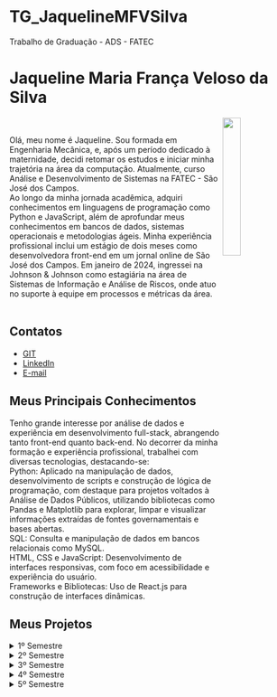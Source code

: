 # TG_JaquelineMFVSilva
Trabalho de Graduação - ADS - FATEC

# Jaqueline Maria França Veloso da Silva

<img align="right" src="https://github.com/user-attachments/assets/55a936c1-d4b6-4b36-8d37-3103cde53a18" width="25%" />
<p align="left" width="65%">
<br>
<div>
  <tr>
    <td width="70%" align="justify">
      Olá, meu nome é Jaqueline. Sou formada em Engenharia Mecânica, e, após um período dedicado à maternidade, decidi retomar os estudos e iniciar minha trajetória na área da computação. Atualmente, curso Análise e Desenvolvimento de Sistemas na FATEC - São José dos Campos.<br>
      Ao longo da minha jornada acadêmica, adquiri conhecimentos em linguagens de programação como Python e JavaScript, além de aprofundar meus conhecimentos em bancos de dados, sistemas operacionais e metodologias ágeis. Minha experiência profissional inclui um estágio de dois meses como desenvolvedora front-end em um jornal online de São José dos Campos. Em janeiro de 2024, ingressei na Johnson & Johnson como estagiária na área de Sistemas de Informação e Análise de Riscos, onde atuo no suporte à equipe em processos e métricas da área.
    </td>
   </div>
<br>

## Contatos 
* [GIT](https://github.com/jaquemfvs) 
* [LinkedIn](https://www.linkedin.com/in/jaqueline-maria-fran%C3%A7a-veloso-silva/) 
* [E-mail](mailto:jaque_fv@hotmail.com)

## Meus Principais Conhecimentos 
Tenho grande interesse por análise de dados e experiência em desenvolvimento full-stack, abrangendo tanto front-end quanto back-end. No decorrer da minha formação e experiência profissional, trabalhei com diversas tecnologias, destacando-se:<br>
Python: Aplicado na manipulação de dados, desenvolvimento de scripts e construção de lógica de programação, com destaque para projetos voltados à Análise de Dados Públicos, utilizando bibliotecas como Pandas e Matplotlib para explorar, limpar e visualizar informações extraídas de fontes governamentais e bases abertas.<br>
SQL: Consulta e manipulação de dados em bancos relacionais como MySQL.<br>
HTML, CSS e JavaScript: Desenvolvimento de interfaces responsivas, com foco em acessibilidade e experiência do usuário.<br>
Frameworks e Bibliotecas: Uso de React.js para construção de interfaces dinâmicas.<br>

## Meus Projetos
<details>
<summary>1º Semestre</summary>
</br>

**Data:** *1° Semestre de  2023*</br></br>
**Empresa:** *FATEC - São José dos Campos*</br>
- **Área de Atuação:** Empresa de Educação Remota.</br></br>

**Professores responsáveis:** *Antônio Egydio & Jean Carlos Costa* </br></br>
**Problema:** A organização enfrentava dificuldades na capacitação de seus colaboradores quanto à aplicação prática da metodologia ágil Scrum. Os treinamentos existentes eram teóricos e pouco interativos, resultando em baixo engajamento e dificuldade de replicar os métodos no dia a dia das equipes.</br>
**Desafio:** Desenvolver um sistema web para apresentar os processos e artefatos da metodologia ágil Scrum, oferecendo conceitos, fundamentos e exemplos práticos para facilitar a compreensão e replicação dos métodos pelos usuários. O sistema também inclui um formulário de avaliação parcial e final, permitindo a mensuração do aprendizado. Todo o conteúdo deve ser disponibilizado de forma indireta (conhecimento adquirido e repassado pelos desenvolvedores), e a documentação do projeto deve ser mantida no GitHub para garantir a rastreabilidade e fidelização do cliente.</br>
**Solução:** Criamos um site interativo para treinamento e disseminação da metodologia Scrum, permitindo que nosso cliente treine seus colaboradores na aplicação prática do framework ágil dentro da organização. A plataforma apresenta os conceitos essenciais do Scrum, estruturados com materiais didáticos e avaliações integradas para medir o progresso dos usuários.</br></br>

**GitHub:** [HEXABEES](https://github.com/HEXABEES/API-SCRUM)</br></br>

### Tecnologias Utilizadas

- **HTML5 & CSS**: Desenvolvimento de uma interface web responsiva e intuitiva para facilitar a navegação e usabilidade.
- **Python**: Implementação da lógica de negócios e processamento de dados, garantindo um backend robusto e eficiente.
- **Figma**: Design e prototipação da interface, criando layouts organizados e acessíveis para uma experiência de usuário otimizada.

### Contribuições Pessoais

Principais Contribuições:<br>
Scrum Master: Facilitei cerimônias do Scrum, promovendo a comunicação e o alinhamento contínuo da equipe. Utilizei o Trello como ferramenta de Kanban, configurando colunas específicas para representar os estágios do fluxo de trabalho (Em andamento, Em revisão, Concluído), o que permitiu uma visualização clara do progresso das tarefas. Para o Burndown Chart, empreguei o Excel para monitorar a velocidade da equipe e garantir que as entregas estivessem alinhadas ao planejamento da sprint.<br>
Desenvolvimento: Participei na construção de páginas em HTML e estruturação semântica do conteúdo, seguindo boas práticas de organização e acessibilidade, visando facilitar a manutenção e a integração com CSS.<br>
Melhoria de Processos: Contribuí para a melhoria contínua do fluxo de trabalho implementando práticas ágeis em cada Sprint, o que resultou em maior eficiência e entregas dentro dos prazos estipulados.

---

### Hard Skills

- **HTML5 e CSS**: Desenvolvimento de páginas web estruturadas, com foco em responsividade e usabilidade. (Faço/Uso com ajuda)
- **METODOLOGIA ÁGIL**: Aplicação de práticas ágeis para organização e execução do projeto. (Faço/Uso com autonomia)

---

### Soft Skills

Colaboração com desenvolvedores para garantir a integração eficiente dos componentes do projeto. Realizava minhas tarefas e, quando necessário, solicitava apoio da equipe. Além disso, estava sempre disponível para auxiliar os colegas, garantindo que as entregas não fossem comprometidas. Quando algum colega tinha dificuldade, eu tentava entender o problema e ajudá-lo a concluir a tarefa.

</details>
<details>
<summary>2º Semestre</summary>
</br>

**Data:** *2° Semestre de  2023*</br></br>
**Empresa:** *FATEC - São José dos Campos*</br>
- **Área de Atuação:** Assistente Virtual.</br></br>

**Professores responsáveis:** *Juliana Forin Pasquini Martinez e Giuliano Araujo Bertoti* </br></br>
**Problema:** A análise de documentos escritos, especialmente longos ou técnicos, costuma ser demorada e exige esforço para identificar informações relevantes. Muitos usuários enfrentam dificuldade em extrair insights de forma eficiente, o que compromete a produtividade em estudos, pesquisas e processos de tomada de decisão.</br>
**Desafio:** Desenvolver uma solução capaz de interpretar documentos automaticamente e gerar perguntas e respostas relevantes, mantendo a coerência com o conteúdo e garantindo agilidade sem comprometer a qualidade das informações extraídas.</br>
**Solução:** Criamos um produto que utiliza inteligência artificial para simplificar a extração de insights de textos. A ferramenta permite que o usuário gere perguntas contextualizadas e obtenha respostas instantâneas com base no conteúdo do documento, tornando o processo de análise mais rápido, dinâmico e produtivo.</br></br>

**GitHub:** [BYTEBOOST - Duck](https://github.com/Byte-Boost/Duck)</br></br>

### Tecnologias Utilizadas

- **Java**: Responsável pela implementação da lógica de negócios e controle da aplicação, oferecendo uma estrutura robusta, orientada a objetos e com alto desempenho.
- **MySQL**: Utilizado para o armazenamento e gerenciamento eficiente dos dados, garantindo integridade, segurança e facilidade de acesso às informações.
- **JavaFX**: Desenvolvimento de uma interface gráfica interativa e moderna para desktop, proporcionando uma experiência de usuário fluida e intuitiva.
  
### Contribuições Pessoais

Principais Contribuições:<br>
Neste projeto, atuei na integração entre a aplicação e o banco de dados. Realizei a criação do banco de dados e sua associação à interface gráfica, garantindo a conservação e recuperação eficiente das informações. Implementei a lógica de conexão e aplicação do banco à plataforma, viabilizando funcionalidades essenciais baseadas em dados.

Ajudei a desenvolver o sistema de confirmação de e-mail utilizando Java, contribuindo para a segurança e validação de novos usuários. Além disso, implementei o filtro de histórico, permitindo que cada usuário visualizasse apenas seus próprios registros ao estar logado.

---

### Hard Skills

- **Java**:Criação de funcionalidades como confirmação de e-mail e filtro de histórico por usuário. (Faço/Uso com ajuda)
- **MYSql**: Criação do banco de dados e conexão com a aplicação. (Faço/Uso com ajuda)

---

### Soft Skills

Durante o projeto, usei minha organização e proatividade para cuidar da parte do banco de dados e do sistema de confirmação de e-mail. Me comuniquei com o time para garantir que os dados fossem usados da forma certa na aplicação, ajudando a integrar o banco com as funcionalidades.

Trabalhei bem em equipe, sempre ouvindo sugestões e a ajudando quando alguém precisava de apoio.

</details>
<details>
<summary>3º Semestre</summary>
</br>

**Data:** *1° Semestre de 2024*</br></br>
**Empresa:** *PRO4TECH*</br>
- **Área de Atuação:** Empresa de Tecnologia.</br></br>

**Problema:** Usuários que lidam com volumes de dados frequentemente enfrentam dificuldades para interpretá-los de maneira clara, rápida e eficaz, dificultando os insights. Ferramentas existentes muitas vezes são complexas, pouco intuitivas ou não oferecem a flexibilidade necessária para se adaptarem às necessidades específicas de diferentes perfis de usuários.</br>
**Desafio:** Desenvolver uma plataforma web inovadora que una usabilidade, personalização e alto desempenho. Isso exige criar uma interface intuitiva e flexível, além de integrar ferramentas avançadas de visualização e análise de dados. Ao mesmo tempo, é necessário garantir que o sistema seja seguro, escalável e capaz de processar grandes volumes de dados com rapidez e eficiência, sem comprometer a experiência do usuário.</br>
**Solução:** O projeto Nebulon propõe a criação de uma plataforma web altamente funcional e personalizável, que oferece aos usuários uma experiência excepcional na exploração de dados transformando em Dashboard. Através de uma interface amigável e adaptável, o sistema disponibiliza ferramentas de visualização e análise capazes de gerar insights relevantes para decisões estratégicas. Tudo isso sustentado por uma infraestrutura robusta, segura e escalável, projetada para lidar com dados em tempo real, garantindo inovação, desempenho e excelência em design.</br></br>

**GitHub:** [BYTEBOOST- Nebulon](https://github.com/Byte-Boost/Nebulon)</br></br>

### Tecnologias Utilizadas

- **HTML5 & CSS**: Utilizados para o desenvolvimento de uma interface web responsiva, acessível e visualmente atrativa, garantindo uma navegação fluida e uma excelente experiência para o usuário.
- **MySQL**: Sistema de gerenciamento de banco de dados utilizado para armazenar e organizar as informações da aplicação de forma estruturada, segura e eficiente.
- **TypeScript**: Utilizado em conjunto com React e Node.js para garantir maior segurança e qualidade no código, com tipagem estática que facilita a manutenção e escalabilidade do sistema.
- **Node.js**: Responsável pela construção do backend da aplicação, oferecendo alta performance no processamento de dados e garantindo uma comunicação eficiente com o banco de dados.
- **React**: Empregado no desenvolvimento da interface dinâmica e interativa, proporcionando uma experiência de usuário moderna e reativa, com atualização em tempo real dos componentes da aplicação.
  
### Contribuições Pessoais

Principais Contribuições:<br>
No projeto, participei da criação do banco de dados, pensando em como organizar as informações de forma clara para que o sistema funcionasse bem. Também ajudei a ajustar o arquivo do Excel, colocando nomes mais fáceis de entender nas colunas, o que facilitou a importação dos dados para o sistema.</br>
Desenvolvi um formulário para que os usuários pudessem cadastrar novos produtos de forma prática. Além disso, adicionei uma parte na tabela de vendas que mostra a soma total do que foi vendido e, se necessário, também o valor das comissões.</br>
Para melhorar a navegação, coloquei paginação nas tabelas, dividindo os dados em páginas. Também usei listas de seleção (selects) no cadastro de comissão, para que os usuários escolhessem as opções prontas, deixando o preenchimento mais rápido e com menos erros.</br>
Atuei como Scrum Master, ajudando a organizar as tarefas da equipe e facilitando a comunicação entre os membros, garantindo que o desenvolvimento seguisse de forma ágil e eficiente.

---

### Hard Skills

- **MySQL**: Criação e organização do banco de dados para guardar as informações do sistema. (Faço/Uso com ajuda)
- **EXCEL**: Padronização dos nomes das colunas para facilitar a leitura e o uso dos dados. (Faço/Uso com autonomia)
- **HTML5/CSS/TypeScript**: Criação de formulários, tabelas com paginação e somatória de vendas na tela. (Faço/Uso com ajuda)

---

### Soft Skills

Durante o projeto, me comuniquei com a equipe para organizar melhor os dados, sugerindo nomes mais claros no Excel e ajudando na criação do banco de dados. Também colaborei no desenvolvimento da parte visual do sistema, criando formulários e tabelas que mostram as vendas de forma simples.</br>
Trabalhei bem em grupo, explicando minhas ideias e ajudando quando alguém tinha dúvidas. Como Scrum Master, incentivei a organização das tarefas, promovendo a colaboração entre os integrantes e garantindo que o time mantivesse um bom ritmo de trabalho. Essa experiência fortaleceu minhas habilidades de comunicação, liderança e organização.

</details>
<details>
<summary>4º Semestre</summary>
</br>

**Data:** *2° Semestre de  2024*</br></br>
**Empresa:** *JJM LOG*</br>
- **Área de Atuação:** Empresa de Logística</br></br>

**Problema:** Muitas empresas enfrentam dificuldades para integrar a comunicação entre setores, organizar documentos, acompanhar o desempenho das equipes e gerenciar atividades como viagens e ordens de serviço. A falta de centralização dessas informações e ferramentas pode causar atrasos, retrabalho e baixa produtividade.</br>
**Desafio:** Criar uma plataforma única que reúna, de forma simples e eficiente, tudo o que os setores da empresa precisam: comunicação interna, gestão de documentos, acompanhamento de desempenho, ordens de serviço e ferramentas colaborativas.</br>
**Solução:** O WeCollab propõe uma plataforma integrada que centraliza as principais funções da rotina empresarial. Com uma interface responsiva e intuitiva, oferece acesso rápido a documentos, dashboards de desempenho, agenda, chat, roteiros de viagem e portal de arquivos pessoais dos funcionários. A plataforma é segura, adaptável e pode ser integrada a outros sistemas, promovendo uma comunicação mais eficiente e melhor organização interna.</br></br>

**GitHub:** [BYTEBOOST - WeCollab](https://github.com/Byte-Boost/WeCollab)</br></br>

### Tecnologias Utilizadas

- **HTML5 & CSS**: Utilizados para o desenvolvimento de uma interface web responsiva, acessível e visualmente atrativa, garantindo uma navegação fluida e uma excelente experiência para o usuário.
- **MySQL**: Sistema de gerenciamento de banco de dados utilizado para armazenar e organizar as informações da aplicação de forma estruturada, segura e eficiente.
- **TypeScript**: Utilizado em conjunto com React e Node.js para garantir maior segurança e qualidade no código, com tipagem estática que facilita a manutenção e escalabilidade do sistema.
- **Node.js**: Responsável pela construção do backend da aplicação, oferecendo alta performance no processamento de dados e garantindo uma comunicação eficiente com o banco de dados.
- **React**: Empregado no desenvolvimento da interface dinâmica e interativa, proporcionando uma experiência de usuário moderna e reativa, com atualização em tempo real dos componentes da aplicação.
  
### Contribuições Pessoais

Principais Contribuições:<br>
No projeto, ajudei na organização do banco de dados criando o modelo UML, que serve para documentar e entender melhor como os dados estão conectados. Também trabalhei criando rotas que permitem o usuário mudar a senha ou resetar para a senha padrão, quando necessário.</br>
Fiz melhorias no banco de dados, deixando ele mais organizado e adequado às novas necessidades do sistema. Também implementei a paginação dos tickets, para que os dados fossem exibidos de forma mais limpa e fácil de visualizar. </br>
Atuei também como Product Owner, ajudando a definir as prioridades do sistema e garantindo que as funcionalidades desenvolvidas atendessem às necessidades dos usuários.

---

### Hard Skills

- **MySQL**: Remodelagem do banco de dados e criação de modelo UML para organizar e documentar as informações. (Faço/Uso com ajuda)
- **Node.js/TypeScript**: Criação de rotas no backend para redefinir e mudar senhas de usuários. (Faço/Uso com ajuda)
- **React**: Implementação da paginação dos tickets para facilitar a visualização dos dados. (Faço/Uso com ajuda)
- **HTML5/CSS**: Ajustes visuais e apoio no desenvolvimento da interface do sistema. (Faço/Uso com ajuda)

---

### Soft Skills

- Durante o projeto, colaborei com a equipe explicando como o banco de dados estava organizado e ajudando a documentar isso com o modelo UML. Também compartilhei ideias para melhorar a estrutura do sistema, como na parte de senha e na exibição dos tickets com paginação.</br>
Como Product Owner definir prioridades, pensando na experiência do usuário e garantindo que as soluções desenvolvidas fossem funcionais e alinhadas com os objetivos do sistema. Trabalhei de forma organizada e em equipe, ajudando a manter o sistema mais claro e fácil de entender tanto no backend quanto na parte visual.

</details>
<details>
<summary>5º Semestre</summary>
</br>

**Data:** *1° Semestre de  2025*</br></br>
**Empresa:** *GSW*</br>
- **Área de Atuação:** Empresa de Tecnologia.</br></br>

**Problema:** Muitas empresas e colaboradores enfrentam dificuldades com processos manuais e demorados para solicitar e aprovar reembolsos. Isso gera atrasos, falta de controle, erros e pouca transparência na gestão de despesas corporativas.</br>
**Desafio:** Desenvolver um aplicativo móvel que torne o processo de reembolso mais rápido, simples e acessível. A aplicação precisa ser fácil de usar, funcionar bem em diferentes dispositivos e se adaptar às mudanças e necessidades dos usuários e da empresa, garantindo eficiência e controle financeiro.</br>
**Solução:** O ExpenseFlow é uma aplicação móvel criada para facilitar a requisição e gestão de reembolsos corporativos. Com uma interface intuitiva e responsiva, permite que os usuários façam solicitações com praticidade e que as empresas aprovem com agilidade. Desenvolvido com a metodologia ágil Scrum, o projeto garante entregas contínuas e melhorias constantes, promovendo mais transparência, produtividade e controle nas finanças da empresa.</br></br>

**GitHub:** [BYTEBOOST - ExpenseFlow](https://github.com/Byte-Boost/ExpenseFlow)</br></br>

### Tecnologias Utilizadas

- **HTML5 & CSS**: Utilizados para criar uma interface web responsiva e intuitiva, garantindo uma navegação fluida e uma boa experiência visual em diferentes dispositivos.
- **MongoDB**: Banco de dados NoSQL utilizado para armazenar dados não estruturados ou flexíveis, oferecendo agilidade e escalabilidade em tempo real.
- **Android Studio**: Ferramenta utilizada para o desenvolvimento da versão móvel da aplicação, possibilitando a criação de uma interface nativa para dispositivos Android, com foco em usabilidade e desempenho.
- **React**: Aplicado no desenvolvimento da interface web dinâmica e interativa, oferecendo uma experiência moderna e reativa para os usuários.
- **Node.js**: Responsável pelo backend da aplicação, permitindo o processamento eficiente das requisições e a integração com os bancos de dados.
- **TypeScript**: Usado em conjunto com React e Node.js para aumentar a segurança e a qualidade do código, por meio de tipagem estática e melhor organização.
  
### Contribuições Pessoais

Principais Contribuições:<br>
No projeto, trabalhei na parte de backend, criando uma rota chamada “/user/register” para que novos usuários pudessem se cadastrar.</br>
Também desenvolvi um filtro de reembolsos, que permite buscar os dados por projeto e por status, facilitando a organização das informações. Fiz uma melhoria no sistema de reembolso, adicionando um campo para explicar o motivo da avaliação, deixando o processo mais claro e completo para os usuários.

---

### Hard Skills

- **Node.js/TypeScript**: Criação de rotas no backend, como o cadastro de usuários e filtros de reembolso por projeto e status. (Faço/Uso com ajuda)
- **Android Studio**: Participação no desenvolvimento da versão mobile do sistema. (Faço/Uso com ajuda)

---

### Soft Skills

Durante o projeto, colaborei com a equipe criando soluções no backend, como o cadastro de usuários e filtros de reembolso. Sempre me comuniquei com clareza para explicar minhas ideias e entender o que era necessário melhorar.</br>
Trabalhei em grupo, sugerindo melhorias como o campo de razão da avaliação no reembolso.

</details>
